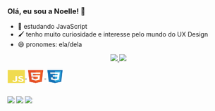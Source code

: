 ### Olá, eu sou a Noelle! 👋

- 🌱 estudando JavaScript
- 🖌️ tenho muito curiosidade e interesse pelo mundo do UX Design
- 😄 pronomes: ela/dela

<div align="center">
  <a href="https://github.com/noellefranco">
  <img height="180em" src="https://github-readme-stats.vercel.app/api?username=noellefranco&show_icons=true&theme=synthwave&include_all_commits=true&count_private=true"/>
  <img height="180em" src="https://github-readme-stats.vercel.app/api/top-langs/?username=noellefranco&layout=compact&langs_count=7&theme=synthwave"/>
</div>

<div style="display: inline_block"><br>
  <img align="center" alt="noelle-js" height="30" width="40" src="https://raw.githubusercontent.com/devicons/devicon/master/icons/javascript/javascript-plain.svg">
  <img align="center" alt="noelle-HTML" height="30" width="40" src="https://raw.githubusercontent.com/devicons/devicon/master/icons/html5/html5-original.svg">
  <img align="center" alt="noelle-CSS" height="30" width="40" src="https://raw.githubusercontent.com/devicons/devicon/master/icons/css3/css3-original.svg">
</div>

##
  
<div> 
  <a href="https://instagram.com/noellefranco" target="_blank"><img src="https://img.shields.io/badge/-Instagram-%23E4405F?style=for-the-badge&logo=instagram&logoColor=white" target="_blank"></a>
  <a href = "mailto:noelle.mtf@gmail.com"><img src="https://img.shields.io/badge/-Gmail-%23333?style=for-the-badge&logo=gmail&logoColor=white" target="_blank"></a>
  <a href="https://www.linkedin.com/in/noelle-franco" target="_blank"><img src="https://img.shields.io/badge/-LinkedIn-%230077B5?style=for-the-badge&logo=linkedin&logoColor=white" target="_blank"></a> 
 
</div>
